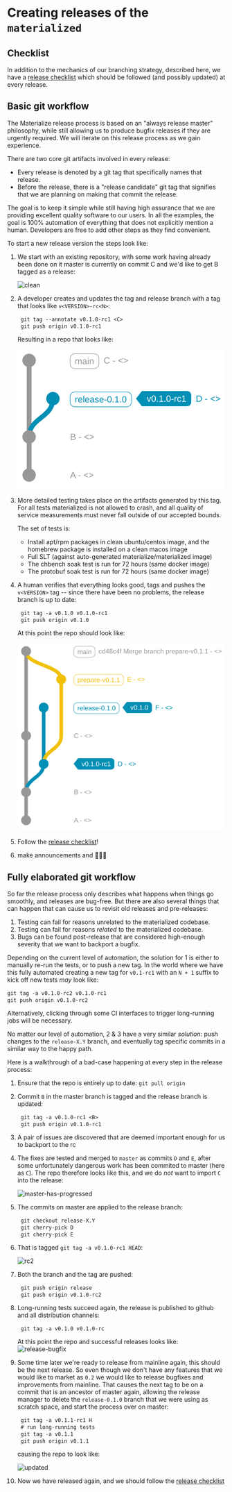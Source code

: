 # Creating releases of the `materialized`

## Checklist

In addition to the mechanics of our branching strategy, described here, we have a
[release checklist](./release-checklist.md) which should be followed (and possibly
updated) at every release.

## Basic git workflow

The Materialize release process is based on an "always release master" philosophy, while
still allowing us to produce bugfix releases if they are urgently required. We will
iterate on this release process as we gain experience.

There are two core git artifacts involved in every release:

* Every release is denoted by a git tag that specifically names that release.
* Before the release, there is a "release candidate" git tag that signifies that we are
  planning on making that commit the release.

The goal is to keep it simple while still having high assurance that we are providing
excellent quality software to our users. In all the examples, the goal is 100% automation
of everything that does not explicitly mention a human. Developers are free to add other
steps as they find convenient.

To start a new release version the steps look like:

1. We start with an existing repository, with some work having already been done on it
   master is currently on commit C and we'd like to get B tagged as a release:

   ![clean](assets/rel/01-clean.svg)
1. A developer creates and updates the tag and release branch with a tag that looks like
   `v<VERSION>-rc<N>`:

        git tag --annotate v0.1.0-rc1 <C>
        git push origin v0.1.0-rc1

   Resulting in a repo that looks like:

   ![tag](assets/rel/02-tagged.svg)

1. More detailed testing takes place on the artifacts generated by this tag. For all
   tests materialized is not allowed to crash, and all quality of service measurements
   must never fall outside of our accepted bounds.

   The set of tests is:
   * Install apt/rpm packages in clean ubuntu/centos image, and the homebrew package is
     installed on a clean macos image
   * Full SLT (against auto-generated materialize/materialized image)
   * The chbench soak test is run for 72 hours (same docker image)
   * The protobuf soak test is run for 72 hours (same docker image)
1. A human verifies that everything looks good, tags and pushes the `v<VERSION>` tag --
   since there have been no problems, the release branch is up to date:

        git tag -a v0.1.0 v0.1.0-rc1
        git push origin v0.1.0

   At this point the repo should look like:

   ![created-release](assets/rel/03-tagged-release.svg)
1. Follow the [release checklist](./release-checklist.md)!
1. make announcements and 🎉💃🕺

## Fully elaborated git workflow

So far the release process only describes what happens when things go smoothly, and
releases are bug-free. But there are also several things that can happen that can cause
us to revisit old releases and pre-releases:

1. Testing can fail for reasons unrelated to the materialized codebase.
2. Testing can fail for reasons _related_ to the materialized codebase.
3. Bugs can be found post-release that are considered high-enough severity that we want
   to backport a bugfix.

Depending on the current level of automation, the solution for 1 is either to manually
re-run the tests, or to push a new tag. In the world where we have this fully automated
creating a new tag for `v0.1-rc1` with an `N + 1` suffix to kick off new tests _may_
look like:

    git tag -a v0.1.0-rc2 v0.1.0-rc1
    git push origin v0.1.0-rc2

Alternatively, clicking through some CI interfaces to trigger long-running jobs will be
necessary.

No matter our level of automation, 2 & 3 have a very similar _solution_: push changes to
the `release-X.Y` branch, and eventually tag specific commits in a similar way to the
happy path.

Here is a walkthrough of a bad-case happening at every step in the release process:

1. Ensure that the repo is entirely up to date: `git pull origin`
1. Commit `B` in the master branch is tagged and the release branch is updated:

        git tag -a v0.1.0-rc1 <B>
        git push origin v0.1.0-rc1
1. A pair of issues are discovered that are deemed important enough for us to backport to
   the rc
1. The fixes are tested and merged to `master` as commits `D` and `E`, after some
   unfortunately dangerous work has been commited to master (here as `C`). The repo
   therefore looks like this, and we do _not_ want to import `C` into the release:

   ![master-has-progressed](assets/rel/04-master-progressed.svg)
1. The commits on master are applied to the release branch:

        git checkout release-X.Y
        git cherry-pick D
        git cherry-pick E
1. That is tagged `git tag -a v0.1.0-rc1 HEAD`:

   ![rc2](assets/rel/05-tagged-rc2.svg)
1. Both the branch and the tag are pushed:

        git push origin release
        git push origin v0.1.0-rc2
1. Long-running tests succeed again, the release is published to github and all
   distribution channels:

        git tag -a v0.1.0 v0.1.0-rc

   At this point the repo and successful releases looks like:
   ![release-bugfix](assets/rel/06-release-010.svg)
1. Some time later we're ready to release from mainline again, this should be the next
   release. So even though we don't have any features that we would like to market as
   `0.2` we would like to release bugfixes and improvements from mainline. That causes
   the next tag to be on a commit that is an ancestor of master again, allowing the
   release manager to delete the `release-0.1.0` branch that we were using as scratch
   space, and start the process over on master:

        git tag -a v0.1.1-rc1 H
        # run long-running tests
        git tag -a v0.1.1
        git push origin v0.1.1
   causing the repo to look like:

   ![updated](assets/rel/07-release-011.svg)
1. Now we have released again, and we should follow the [release
   checklist](./release-checklist.md)
